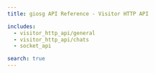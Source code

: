 ```yaml
---
title: giosg API Reference - Visitor HTTP API

includes:
  - visitor_http_api/general
  - visitor_http_api/chats
  - socket_api

search: true
---
```

